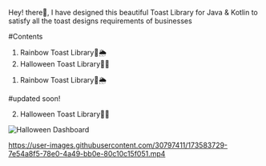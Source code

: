Hey! there👋, I have designed this beautiful Toast Library for Java & Kotlin to satisfy all the toast designs requirements of businesses



#Contents

1) Rainbow Toast Library🌈🌦
2) Halloween Toast Library🎃🦇


1. Rainbow Toast Library🌈🌦

#updated soon!

2. Halloween Toast Library🎃🦇

![Halloween Dashboard](https://user-images.githubusercontent.com/30797411/173576710-b8f6a03a-69fc-41ca-a663-b59440d735d9.svg)


https://user-images.githubusercontent.com/30797411/173583729-7e54a8f5-78e0-4a49-bb0e-80c10c15f051.mp4


